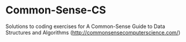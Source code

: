 # Common-Sense-CS
Solutions to coding exercises for A Common-Sense Guide to Data Structures and Algorithms (http://commonsensecomputerscience.com/)
